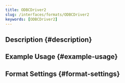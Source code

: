 ```yaml
---
title: ODBCDriver2
slug: /interfaces/formats/ODBCDriver2
keywords: [ODBCDriver2]
---
```


## Description {#description}

## Example Usage {#example-usage}

## Format Settings {#format-settings}